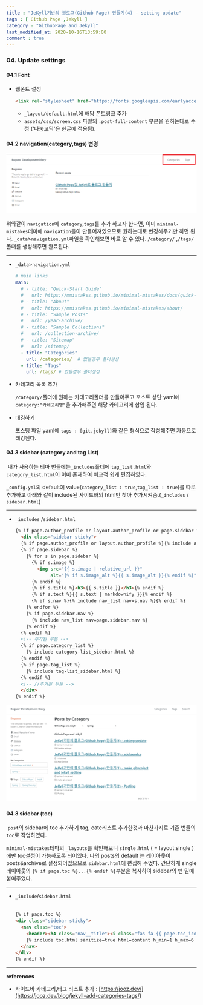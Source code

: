 ```yaml
---
title : "JeKyll기반의 블로그(Github Page) 만들기(4) - setting update"
tags : [ Github Page ,Jekyll ]
category : "GithubPage and Jekyll"
last_modified_at: 2020-10-16T13:59:00
comment : true
---
```


### 04. Update settings



#### 04.1 Font

- 웹폰트 설정

  ```html
  <link rel="stylesheet" href="https://fonts.googleapis.com/earlyaccess/nanumgothic.css"> <!-- 나눔고딕 -->
  ```

  - `_layout/default.html`에 해당 폰트링크 추가
  - `assets/css/screen.css` 파일의  `.post-full-content` 부분을 원하는대로 수정 ('나눔고딕'은 한글에 적용됨).



#### 04.2 navigation(category,tags) 변경

<img src="/assets/images/posts/image-20201016112619389.png" class="image-shadow-card" alt="image-20201015170009781" style="zoom:80%;" />

위와같이 `navigation`에 `category`,`tags`를 추가 하고자 한다면, 이미 `minimal-mistakes`테마에 `navigation`틀이 만들어져있으므로 원하는대로 변경해주기만 하면 된다. `_data`>`navigation.yml`파일을 확인해보면 바로 알 수 있다. `/category/` ,`/tags/`폴더를 생성해주면 완료된다.

----

- `_data`>`navigation.yml`

  ```yaml
  # main links
  main:
    # - title: "Quick-Start Guide"
    #   url: https://mmistakes.github.io/minimal-mistakes/docs/quick-start-guide/
    # - title: "About"
    #   url: https://mmistakes.github.io/minimal-mistakes/about/
    # - title: "Sample Posts"
    #   url: /year-archive/
    # - title: "Sample Collections"
    #   url: /collection-archive/
    # - title: "Sitemap"
    #   url: /sitemap/
    - title: "Categories"
      url: /categories/  # 없을경우 폴더생성
    - title: "Tags"
      url: /tags/ # 없을경우 폴더생성
  ```

- 카테고리 목록 추가

  `/category/`폴더에 원하는 카테고리폴더를 만들어주고 포스트 상단 yaml에 `category:"카테고리명"`을 추가해주면 해당 카테고리에 삽입 된다.

- 태깅하기 

  포스팅 파일 yaml에 `tags : [git,jekyll]`와 같은 형식으로 작성해주면 자동으로 태깅된다.



#### 04.3  sidebar (category and tag List)

​	내가 사용하는 테마 번들에는`_includes`폴더에 `tag_list.html`와`category_list.html`이 이미 존재하여 비교적 쉽게 편집하였다.

`_config.yml`의 default에 value(`category_list : true`,`tag_list : true`)를 따로 추가하고 아래와 같이 include된 사이드바의 html만 찾아 추가시켜줌.(`_includes` / `sidebar.html`) 

---

- `_includes` /`sidebar.html`

  ```html
  {% if page.author_profile or layout.author_profile or page.sidebar %}
    <div class="sidebar sticky">
    {% if page.author_profile or layout.author_profile %}{% include author-profile.html %}{% endif %}
    {% if page.sidebar %}
      {% for s in page.sidebar %}
        {% if s.image %}
          <img src="{{ s.image | relative_url }}"
               alt="{% if s.image_alt %}{{ s.image_alt }}{% endif %}">
        {% endif %}
        {% if s.title %}<h3>{{ s.title }}</h3>{% endif %}
        {% if s.text %}{{ s.text | markdownify }}{% endif %}
        {% if s.nav %}{% include nav_list nav=s.nav %}{% endif %}
      {% endfor %}
      {% if page.sidebar.nav %}
        {% include nav_list nav=page.sidebar.nav %}
      {% endif %}
    {% endif %}
    <!-- 추가된 부분 -->
    {% if page.category_list %}
      {% include category-list_sidebar.html %}
    {% endif %}
    {% if page.tag_list %}
      {% include tag-list_sidebar.html %}
    {% endif %}
    <!-- //추가된 부분 -->
    </div>
  {% endif %}
  ```

<img src="\assets\images\posts\image-20201016162539687.png" alt="image-20201016162539687" class="image-shadow-card" style="zoom:80%;" />



#### 04.3  sidebar (toc)

​	 `post`의 sidebar에 toc 추가하기 tag, cate리스트 추가한것과 마찬가지로 기존 번들의 `toc`로 작업하였다.

`minimal-mistakes`테마의 `_layouts`를 확인해보니 `single.html` ( = layout:single ) 에만 toc설정이 가능하도록 되어있다. 나의 posts의 default 는 레이아웃이 posts&archive로 설정되어있으므로 `sidebar.html`에 편집해 주었다. 간단하게 single레이아웃의 `{% if page.toc %}...{% endif %}`부분을 복사하여 sidebar의 맨 밑에 붙여주었다.

---

- `_include`/`sidebar.html`

  ```html
  
  {% if page.toc %}
  <div class="sidebar sticky">
    <nav class="toc">
      <header><h4 class="nav__title"><i class="fas fa-{{ page.toc_icon | default: 'file-alt' }}"></i> {{ page.toc_label | default: site.data.ui-text[site.locale].toc_label | default: "On this page" }}</h4></header>
      {% include toc.html sanitize=true html=content h_min=1 h_max=6 class="toc__menu" %}
    </nav>
  </div>
  {% endif %}
  ```



----

**references**

- 사이드바 카테고리,태그 리스트 추가 : [https://jooz.dev/](https://jooz.dev/blog/jekyll-add-categories-tags/)





